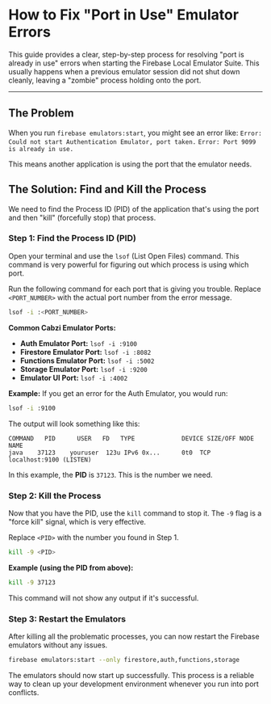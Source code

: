 # How to Fix "Port in Use" Emulator Errors

This guide provides a clear, step-by-step process for resolving "port is already in use" errors when starting the Firebase Local Emulator Suite. This usually happens when a previous emulator session did not shut down cleanly, leaving a "zombie" process holding onto the port.

---

## The Problem

When you run `firebase emulators:start`, you might see an error like:
`Error: Could not start Authentication Emulator, port taken.`
`Error: Port 9099 is already in use.`

This means another application is using the port that the emulator needs.

## The Solution: Find and Kill the Process

We need to find the Process ID (PID) of the application that's using the port and then "kill" (forcefully stop) that process.

### Step 1: Find the Process ID (PID)

Open your terminal and use the `lsof` (List Open Files) command. This command is very powerful for figuring out which process is using which port.

Run the following command for each port that is giving you trouble. Replace `<PORT_NUMBER>` with the actual port number from the error message.

```bash
lsof -i :<PORT_NUMBER>
```

**Common Cabzi Emulator Ports:**
*   **Auth Emulator Port:** `lsof -i :9100`
*   **Firestore Emulator Port:** `lsof -i :8082`
*   **Functions Emulator Port:** `lsof -i :5002`
*   **Storage Emulator Port:** `lsof -i :9200`
*   **Emulator UI Port:** `lsof -i :4002`

**Example:**
If you get an error for the Auth Emulator, you would run:
```bash
lsof -i :9100
```

The output will look something like this:
```
COMMAND   PID      USER   FD   TYPE             DEVICE SIZE/OFF NODE NAME
java    37123    youruser  123u IPv6 0x...      0t0  TCP localhost:9100 (LISTEN)
```
In this example, the **PID** is `37123`. This is the number we need.

### Step 2: Kill the Process

Now that you have the PID, use the `kill` command to stop it. The `-9` flag is a "force kill" signal, which is very effective.

Replace `<PID>` with the number you found in Step 1.

```bash
kill -9 <PID>
```

**Example (using the PID from above):**
```bash
kill -9 37123
```

This command will not show any output if it's successful.

### Step 3: Restart the Emulators

After killing all the problematic processes, you can now restart the Firebase emulators without any issues.

```bash
firebase emulators:start --only firestore,auth,functions,storage
```

The emulators should now start up successfully. This process is a reliable way to clean up your development environment whenever you run into port conflicts.
